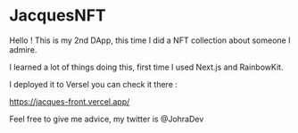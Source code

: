 # JacquesNFT

Hello ! This is my 2nd DApp, this time I did a NFT collection about someone I admire.

I learned a lot of things doing this, first time I used Next.js and RainbowKit.

I deployed it to Versel you can check it there :

https://jacques-front.vercel.app/

Feel free to give me advice, my twitter is @JohraDev

